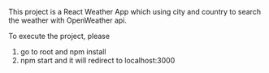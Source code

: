 This project is a React Weather App which using city and country to search the weather with OpenWeather api.

To execute the project, please
1. go to root and npm install
2. npm start and it will redirect to localhost:3000
